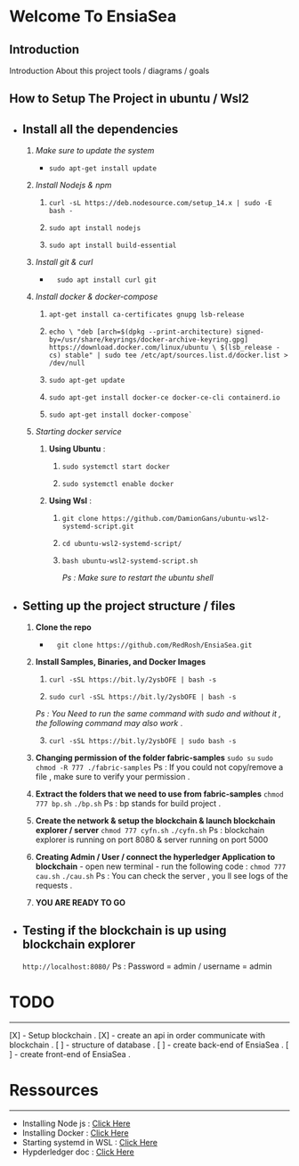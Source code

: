 # Welcome To EnsiaSea

## Introduction

Introduction About this project tools / diagrams / goals

## How to Setup The Project in ubuntu / Wsl2

- ## Install all the dependencies

  1. _Make sure to update the system_

     - ```
       sudo apt-get install update
       ```

  2. _Install Nodejs & npm_

     1. ```
        curl -sL https://deb.nodesource.com/setup_14.x | sudo -E bash -
        ```

     2. ```
        sudo apt install nodejs
        ```

     3. ```
        sudo apt install build-essential
        ```

  3. _Install git & curl_
     - ```
         sudo apt install curl git
       ```
  4. _Install docker & docker-compose_

     1. ```
        apt-get install ca-certificates gnupg lsb-release
        ```

     2. ```
        echo \ "deb [arch=$(dpkg --print-architecture) signed-by=/usr/share/keyrings/docker-archive-keyring.gpg] https://download.docker.com/linux/ubuntu \ $(lsb_release -cs) stable" | sudo tee /etc/apt/sources.list.d/docker.list > /dev/null
        ```

     3. ```
        sudo apt-get update
        ```

     4. ```
        sudo apt-get install docker-ce docker-ce-cli containerd.io
        ```

     5. ```
        sudo apt-get install docker-compose`
        ```

  5. _Starting docker service_

     1. **Using Ubuntu** :

        1. ```
           sudo systemctl start docker
           ```

        2. ```
           sudo systemctl enable docker
           ```

     2. **Using Wsl** :

        1. ```
           git clone https://github.com/DamionGans/ubuntu-wsl2-systemd-script.git
           ```
        2. ```
           cd ubuntu-wsl2-systemd-script/
           ```

        3. ```
           bash ubuntu-wsl2-systemd-script.sh
           ```
           _Ps : Make sure to restart the ubuntu shell_

- ## Setting up the project structure / files

  1. **Clone the repo**

     - ```
         git clone https://github.com/RedRosh/EnsiaSea.git
       ```

  2. **Install Samples, Binaries, and Docker Images**

     1. ```
        curl -sSL https://bit.ly/2ysbOFE | bash -s
        ```

     2. ```
        sudo curl -sSL https://bit.ly/2ysbOFE | bash -s
        ```

     _Ps : You Need to run the same command with sudo and without it , the following command may also work_ .

     3. ```
        curl -sSL https://bit.ly/2ysbOFE | sudo bash -s
        ```

  3. **Changing permission of the folder fabric-samples**
     `sudo su`
     `sudo chmod -R 777 ./fabric-samples`
     Ps : If you could not copy/remove a file , make sure to verify your permission .
  4. **Extract the folders that we need to use from fabric-samples**
     `chmod 777 bp.sh`
     `./bp.sh`
     Ps : bp stands for build project .
  5. **Create the network & setup the blockchain & launch blockchain explorer / server**
     `chmod 777 cyfn.sh`
     `./cyfn.sh`
     Ps : blockchain explorer is running on port 8080 & server running on port 5000
  6. **Creating Admin / User / connect the hyperledger Application to blockchain** - open new terminal - run the following code :
     `chmod 777 cau.sh`
     `./cau.sh`
     Ps : You can check the server , you ll see logs of the requests .
  7. **YOU ARE READY TO GO**

- ## Testing if the blockchain is up using blockchain explorer

  `http://localhost:8080/`
  Ps : Password = admin / username = admin

# TODO

---

[X] - Setup blockchain .
[X] - create an api in order communicate with blockchain .
[ ] - structure of database .
[ ] - create back-end of EnsiaSea .
[ ] - create front-end of EnsiaSea .

# Ressources

---

- Installing Node js : [Click Here](https://linuxize.com/post/how-to-install-node-js-on-ubuntu-20-04/)
- Installing Docker : [Click Here](https://docs.docker.com/engine/install/ubuntu/)
- Starting systemd in WSL : [Click Here](https://github.com/DamionGans/ubuntu-wsl2-systemd-script)
- Hypderledger doc : [Click Here](https://hyperledger-fabric.readthedocs.io/en/release-2.2/install.html)
